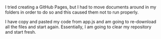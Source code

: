 I tried creating a GitHub Pages, but I had to move documents around in my folders in order to do so and this caused them not to run properly.

I have copy and pasted my code from app.js and am going to re-download all the files and start again. Essentially, I am going to clear my repository and start fresh.

